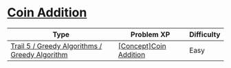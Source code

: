 # [Coin Addition](https://www.codetree.ai/trails/complete/curated-cards/intro-add-coins)

|Type|Problem XP|Difficulty|
|---|---|---|
|[Trail 5 / Greedy Algorithms / Greedy Algorithm](https://www.codetree.ai/trail-info/intermediate-mid/)|[[Concept]Coin Addition](https://www.codetree.ai/trails/complete/curated-cards/intro-add-coins/)|Easy|

